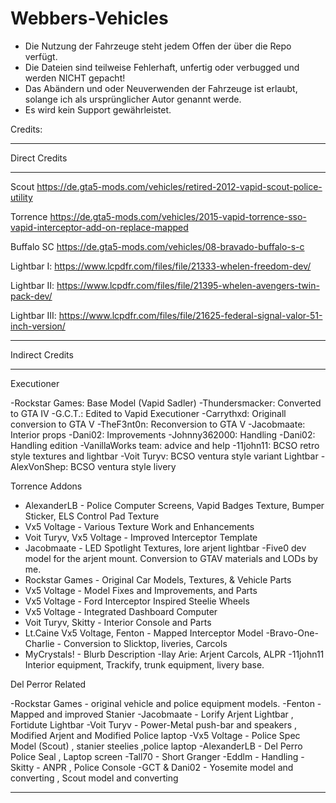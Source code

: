 # Webbers-Vehicles

- Die Nutzung der Fahrzeuge steht jedem Offen der über die Repo verfügt.
- Die Dateien sind teilweise Fehlerhaft, unfertig oder verbugged und werden NICHT gepacht!
- Das Abändern und oder Neuverwenden der Fahrzeuge ist erlaubt, solange ich als ursprünglicher Autor genannt werde.
- Es wird kein Support gewährleistet.

Credits:
__________________________________________________________________________________________________

Direct Credits

__________________________________________________________________________________________________
Scout
https://de.gta5-mods.com/vehicles/retired-2012-vapid-scout-police-utility

Torrence
https://de.gta5-mods.com/vehicles/2015-vapid-torrence-sso-vapid-interceptor-add-on-replace-mapped

Buffalo SC
https://de.gta5-mods.com/vehicles/08-bravado-buffalo-s-c

Lightbar I:
https://www.lcpdfr.com/files/file/21333-whelen-freedom-dev/

Lightbar II:
https://www.lcpdfr.com/files/file/21395-whelen-avengers-twin-pack-dev/

Lightbar III:
https://www.lcpdfr.com/files/file/21625-federal-signal-valor-51-inch-version/

__________________________________________________________________________________________________

Indirect Credits

__________________________________________________________________________________________________

Executioner

-Rockstar Games: Base Model (Vapid Sadler)
-Thundersmacker: Converted to GTA IV
-G.C.T.: Edited to Vapid Executioner
-Carrythxd: Originall conversion to GTA V
-TheF3nt0n: Reconversion to GTA V
-Jacobmaate: Interior props
-Dani02: Improvements
-Johnny362000: Handling
-Dani02: Handling edition
-VanillaWorks team: advice and help
-11john11: BCSO retro style textures and lightbar
-Voit Turyv: BCSO ventura style variant Lightbar
-AlexVonShep: BCSO ventura style livery

Torrence Addons

- AlexanderLB - Police Computer Screens, Vapid Badges Texture, Bumper Sticker, ELS Control Pad Texture
- Vx5 Voltage - Various Texture Work and Enhancements
- Voit Turyv, Vx5 Voltage - Improved Interceptor Template
- Jacobmaate - LED Spotlight Textures, lore arjent lightbar
-Five0 dev model for the arjent mount. Conversion to GTAV materials and LODs by me.
- Rockstar Games - Original Car Models, Textures, & Vehicle Parts
- Vx5 Voltage - Model Fixes and Improvements, and Parts
- Vx5 Voltage - Ford Interceptor Inspired Steelie Wheels
- Vx5 Voltage - Integrated Dashboard Computer
- Voit Turyv, Skitty - Interior Console and Parts
- Lt.Caine Vx5 Voltage, Fenton - Mapped Interceptor Model
-Bravo-One-Charlie - Conversion to Slicktop, liveries, Carcols
- MyCrystals! - Blurb Description
-Ilay Arie: Arjent Carcols, ALPR
-11john11 Interior equipment, Trackify, trunk equipment, livery base.

Del Perror Related

-Rockstar Games - original vehicle and police equipment models.
-Fenton - Mapped and improved Stanier
-Jacobmaate - Lorify Arjent Lightbar , Fortidute Lightbar
-Voit Turyv - Power-Metal push-bar and speakers , Modified Arjent and Modified Police laptop
-Vx5 Voltage - Police Spec Model (Scout) , stanier steelies ,police laptop
-AlexanderLB - Del Perro Police Seal , Laptop screen
-Tall70 - Short Granger
-Eddlm - Handling
-Skitty - ANPR , Police Console
-GCT & Dani02 - Yosemite model and converting , Scout model and converting

__________________________________________________________________________________________________
